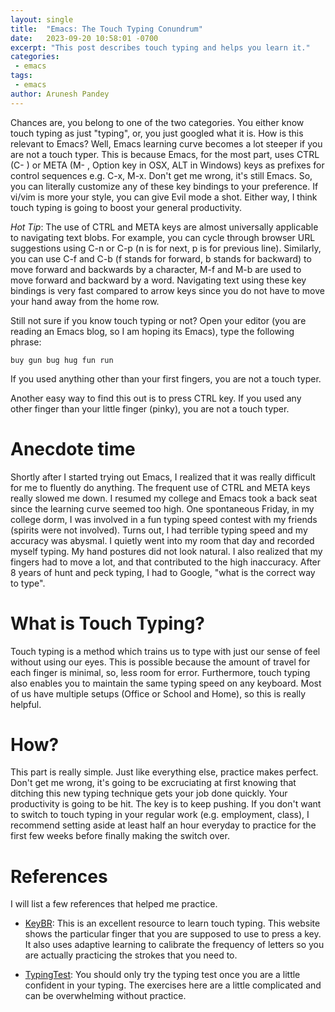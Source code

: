 ```yaml
---
layout: single
title:  "Emacs: The Touch Typing Conundrum"
date:   2023-09-20 10:58:01 -0700
excerpt: "This post describes touch typing and helps you learn it."
categories: 
 - emacs
tags:
 - emacs
author: Arunesh Pandey
---
```


Chances are, you belong to one of the two categories. You either know touch typing as just "typing", or, you just googled what it is. How is this relevant to Emacs? Well, Emacs learning curve becomes a lot steeper if you are not a touch typer. This is because Emacs, for the most part, uses CTRL (C- ) or META (M- , Option key in OSX, ALT in Windows) keys as prefixes for control sequences e.g. C-x, M-x. Don't get me wrong, it's still Emacs. So, you can literally customize any of these key bindings to your preference. If vi/vim is more your style, you can give Evil mode a shot. Either way, I think touch typing is going to boost your general productivity.

*Hot Tip*: The use of CTRL and META keys are almost universally applicable to navigating text blobs. For example, you can cycle through browser URL suggestions using C-n or C-p (n is for next, p is for previous line). Similarly, you can use C-f and C-b (f stands for forward, b stands for backward) to move forward and backwards by a character, M-f and M-b are used to move forward and backward by a word. Navigating text using these key bindings is very fast compared to arrow keys since you do not have to move your hand away from the home row.

Still not sure if you know touch typing or not? Open your editor (you are reading an Emacs blog, so I am hoping its Emacs), type the following phrase:

`buy gun bug hug fun run`

If you used anything other than your first fingers, you are not a touch typer.

Another easy way to find this out is to press CTRL key. If you used any other finger than your little finger (pinky), you are not a touch typer.

# Anecdote time

Shortly after I started trying out Emacs, I realized that it was really difficult for me to fluently do anything. The frequent use of CTRL and META keys really slowed me down. I resumed my college and Emacs took a back seat since the learning curve seemed too high. One spontaneous Friday, in my college dorm, I was involved in a fun typing speed contest with my friends (spirits were not involved). Turns out, I had terrible typing speed and my accuracy was abysmal. I quietly went into my room that day and recorded myself typing. My hand postures did not look natural. I also realized that my fingers had to move a lot, and that contributed to the high inaccuracy. After 8 years of hunt and peck typing, I had to Google, "what is the correct way to type".

# What is Touch Typing?

Touch typing is a method which trains us to type with just our sense of feel without using our eyes. This is possible because the amount of travel for each finger is minimal, so, less room for error. Furthermore, touch typing also enables you to maintain the same typing speed on any keyboard. Most of us have multiple setups (Office or School and Home), so this is really helpful.

# How?

This part is really simple. Just like everything else, practice makes perfect. Don't get me wrong, it's going to be excruciating at first knowing that ditching this new typing technique gets your job done quickly. Your productivity is going to be hit. The key is to keep pushing. If you don't want to switch to touch typing in your regular work (e.g. employment, class), I recommend setting aside at least half an hour everyday to practice for the first few weeks before finally making the switch over.

# References

I will list a few references that helped me practice.

- [KeyBR](https://www.keybr.com): This is an excellent resource to learn touch typing. This website shows the particular finger that you are supposed to use to press a key. It also uses adaptive learning to calibrate the frequency of letters so you are actually practicing the strokes that you need to.

- [TypingTest](https://www.typingtest.com): You should only try the typing test once you are a little confident in your typing. The exercises here are a little complicated and can be overwhelming without practice.
